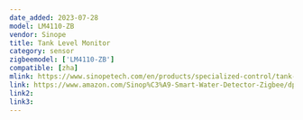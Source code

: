 ```yaml
---
date_added: 2023-07-28
model: LM4110-ZB
vendor: Sinope
title: Tank Level Monitor
category: sensor
zigbeemodel: ['LM4110-ZB']
compatible: [zha]
mlink: https://www.sinopetech.com/en/products/specialized-control/tank-level-monitor-lm4110-zb-zigbee/
link: https://www.amazon.com/Sinop%C3%A9-Smart-Water-Detector-Zigbee/dp/B07FB4RB3D/
link2: 
link3: 
---
```


